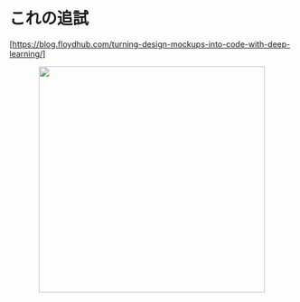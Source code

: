 # これの追試

[https://blog.floydhub.com/turning-design-mockups-into-code-with-deep-learning/]

<p align="center">
  <img width="400px" src="https://blog.floydhub.com/html_generation-2476413d4299a3a8b407ee9cdb6774b6.gif">
</p>
